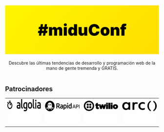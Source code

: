 <p align="center">
  <img src="assets/hero.png" alt="Astro logo">
  <br/><br/>
  Descubre las últimas tendencias de desarrollo y programación web de la mano de gente tremenda y GRATIS.
  <br/><br/>
</p>

## Patrocinadores

<table>
  <tbody>
    <tr>
      <td align="center"><a href="https://utm.io/udih1/#gh-light-mode-only" target="_blank"><img width="147" height="40" src="assets/algolia.svg#gh-light-mode-only" alt="Algolia" /></a><a href="https://utm.io/udih1/#gh-dark-mode-only" target="_blank"><img width="147" height="40" src="assets/algolia-dark.svg#gh-dark-mode-only" alt="Algolia" />
      </a></td>
      <td align="center"><a href="https://midu.link/api/#gh-light-mode-only" target="_blank"><img width="150" height="34" src="assets/rapidapi.svg#gh-light-mode-only" alt="RapidApi" /></a><a href="https://midu.link/api/#gh-dark-mode-only"><img width="150" height="34" src="assets/rapidapi-dark.svg#gh-dark-mode-only" alt="RapidApi" />
      </a></td>
      <td align="center"><a href="https://www.twilio.com/referral/xdppiQ/#gh-light-mode-only" target="_blank"><img width="150" height="34" src="assets/twilio.svg#gh-light-mode-only" alt="Twilio" /></a><a href="https://www.twilio.com/referral/xdppiQ/#gh-dark-mode-only"><img width="150" height="34" src="assets/twilio-dark.svg#gh-dark-mode-only" alt="Twilio" />
      </a></td>
      <td align="center"><a href="https://m.arc.dev/3mjfpME/#gh-light-mode-only" target="_blank"><img width="150" height="34" src="assets/arc.svg#gh-light-mode-only" alt="Arc" /></a><a href="https://m.arc.dev/3mjfpME/#gh-dark-mode-only"><img width="150" height="34" src="assets/arc-dark.svg#gh-dark-mode-only" alt="Arc" />
      </a></td>
    </tr>
  </tbody>
</table>
